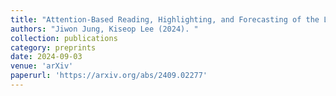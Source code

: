 ```yaml
---
title: "Attention-Based Reading, Highlighting, and Forecasting of the Limit Order Book"
authors: "Jiwon Jung, Kiseop Lee (2024). "
collection: publications
category: preprints  
date: 2024-09-03
venue: 'arXiv' 
paperurl: 'https://arxiv.org/abs/2409.02277' 
---
```

 
